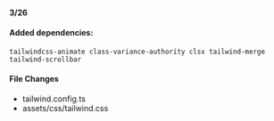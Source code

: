 #### 3/26

#### Added dependencies: 

`tailwindcss-animate class-variance-authority clsx tailwind-merge tailwind-scrollbar`

#### File Changes
- tailwind.config.ts
- assets/css/tailwind.css